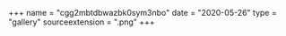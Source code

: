 +++
name = "cgg2mbtdbwazbk0sym3nbo"
date = "2020-05-26"
type = "gallery"
sourceextension = ".png"
+++
